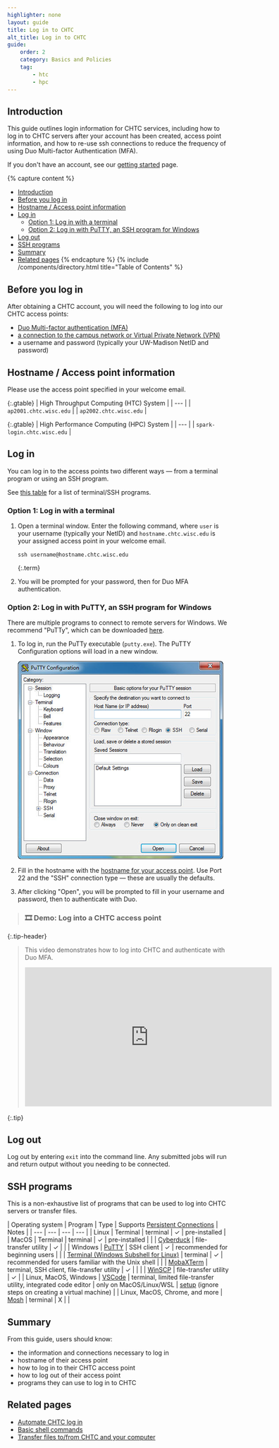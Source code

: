 ```yaml
---
highlighter: none
layout: guide
title: Log in to CHTC
alt_title: Log in to CHTC
guide:
    order: 2
    category: Basics and Policies
    tag:
        - htc
        - hpc
---
```


## Introduction

This guide outlines login information for CHTC services, including how to log in to CHTC servers after your account has been created, access point information, and how to re-use ssh connections to reduce the frequency of using Duo Multi-factor Authentication (MFA).

If you don't have an account, see our [getting started](get-started.html) page.

{% capture content %}
- [Introduction](#introduction)
- [Before you log in](#before-you-log-in)
- [Hostname / Access point information](#hostname--access-point-information)
- [Log in](#log-in)
   * [Option 1: Log in with a terminal](#option-1-log-in-with-a-terminal)
   * [Option 2: Log in with PuTTY, an SSH program for Windows](#option-2-log-in-with-putty-an-ssh-program-for-windows)
- [Log out](#log-out)
- [SSH programs](#ssh-programs)
- [Summary](#summary)
- [Related pages](#related-pages)
{% endcapture %}
{% include /components/directory.html title="Table of Contents" %}

## Before you log in

After obtaining a CHTC account, you will need the following to log into our CHTC access points:

* [Duo Multi-factor authentication (MFA)](https://it.wisc.edu/services/duo-multi-factor-authentication-mfa/)
* [a connection to the campus network or Virtual Private Network (VPN)](https://it.wisc.edu/services/wiscvpn/)
* a username and password (typically your UW-Madison NetID and password)

## Hostname / Access point information

Please use the access point specified in your welcome email.

  {:.gtable}
  | High Throughput Computing (HTC) System |
  | --- |
  | `ap2001.chtc.wisc.edu` |
  | `ap2002.chtc.wisc.edu` |

  {:.gtable}
  | High Performance Computing (HPC) System |
  | --- |
  | `spark-login.chtc.wisc.edu` |


## Log in

You can log in to the access points two different ways — from a terminal program or using an SSH program.

See [this table](#ssh-programs) for a list of terminal/SSH programs.

### Option 1: Log in with a terminal

1. Open a terminal window. Enter the following command, where `user` is your username (typically your NetID) and `hostname.chtc.wisc.edu` is your assigned access point in your welcome email.

    ``` 
    ssh username@hostname.chtc.wisc.edu
    ```
    {:.term}

2. You will be prompted for your password, then for Duo MFA authentication.

### Option 2: Log in with PuTTY, an SSH program for Windows

There are multiple programs to connect to remote servers for Windows. We recommend "PuTTy", which can be downloaded [here](https://www.chiark.greenend.org.uk/~sgtatham/putty/latest.html).

1. To log in, run the PuTTy executable (`putty.exe`). The PuTTY Configuration options will load in a new window.

    ![The PuTTY Configuration window](/images/putty-7.jpeg)

2. Fill in the hostname with the [hostname for your access point](#hostname). Use Port 22 and the "SSH" connection type — these are usually the defaults.

3. After clicking "Open", you will be prompted to fill in your username and password, then to authenticate with Duo. 

> ### 🎞️ Demo: Log into a CHTC access point
{:.tip-header}

> This video demonstrates how to log into CHTC and authenticate with Duo MFA.
> <iframe width="560" height="315" src="https://www.youtube.com/embed/J-wxsrQ3v04" title="YouTube video player" frameborder="0" allow="accelerometer; autoplay; clipboard-write; encrypted-media; gyroscope; picture-in-picture" allowfullscreen></iframe>
{:.tip}

## Log out

Log out by entering `exit` into the command line. Any submitted jobs will run and return output without you needing to be connected.

## SSH programs

This is a non-exhaustive list of programs that can be used to log into CHTC servers or transfer files.

| Operating system | Program | Type | Supports [Persistent Connections](configure-ssh) | Notes |
| --- | --- | --- | --- |
| Linux | Terminal | terminal | ✓ | pre-installed |
| MacOS | Terminal | terminal | ✓ | pre-installed |
| | [Cyberduck](https://cyberduck.io/) | file-transfer utility | ✓ | |
| Windows | [PuTTY](https://www.putty.org/) | SSH client | ✓ | recommended for beginning users |
| | [Terminal (Windows Subshell for Linux)](https://learn.microsoft.com/en-us/windows/wsl/install) | terminal | ✓ | recommended for users familiar with the Unix shell |
| | [MobaXTerm](https://mobaxterm.mobatek.net/) | terminal, SSH client, file-transfer utility | ✓ | |
| | [WinSCP](https://winscp.net/eng/index.php) | file-transfer utility | ✓ |
| Linux, MacOS, Windows | [VSCode](https://code.visualstudio.com/) | terminal, limited file-transfer utility, integrated code editor | only on MacOS/Linux/WSL | [setup](https://code.visualstudio.com/docs/remote/ssh-tutorial) (ignore steps on creating a virtual machine) |
| Linux, MacOS, Chrome, and more | [Mosh](https://mosh.org/) | terminal | X | |

## Summary

From this guide, users should know:
* the information and connections necessary to log in
* hostname of their access point
* how to log in to their CHTC access point
* how to log out of their access point
* programs they can use to log in to CHTC

## Related pages

* [Automate CHTC log in](configure-ssh)
* [Basic shell commands](basic-shell-commands)
* [Transfer files to/from CHTC and your computer](transfer-files-computer)